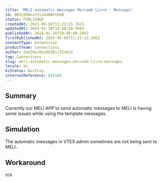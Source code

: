 ```yaml
---
title: 'MELI automatic messages Mercado Livre - Messages'
id: 6WZy5RNesYJtJOaBAFnbkW
status: PUBLISHED
createdAt: 2023-05-04T11:22:21.762Z
updatedAt: 2024-01-30T10:48:09.504Z
publishedAt: 2024-01-30T10:48:09.504Z
firstPublishedAt: 2023-05-04T11:22:22.366Z
contentType: knownIssue
productTeam: Connections
author: 2mXZkbi0oi061KicTExNjo
tag: Connections
slug: meli-automatic-messages-mercado-livre-messages
locale: en
kiStatus: Backlog
internalReference: 615164
---
```


## Summary



Currently our MELI APP to send automatic messages to MELI is having some issues while using the template messages.


##

## Simulation



The automatic messages in VTEX admin sometimes are not being sent to MELI..


##

## Workaround


n/a

